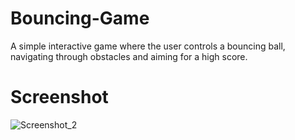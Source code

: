 # Bouncing-Game
A simple interactive game where the user controls a bouncing ball, navigating through obstacles and aiming for a high score.

# Screenshot
![Screenshot_2](https://github.com/Bxugur/Bouncing-Game/assets/103511917/330cc13a-838d-4769-883d-28fd4db16370)
